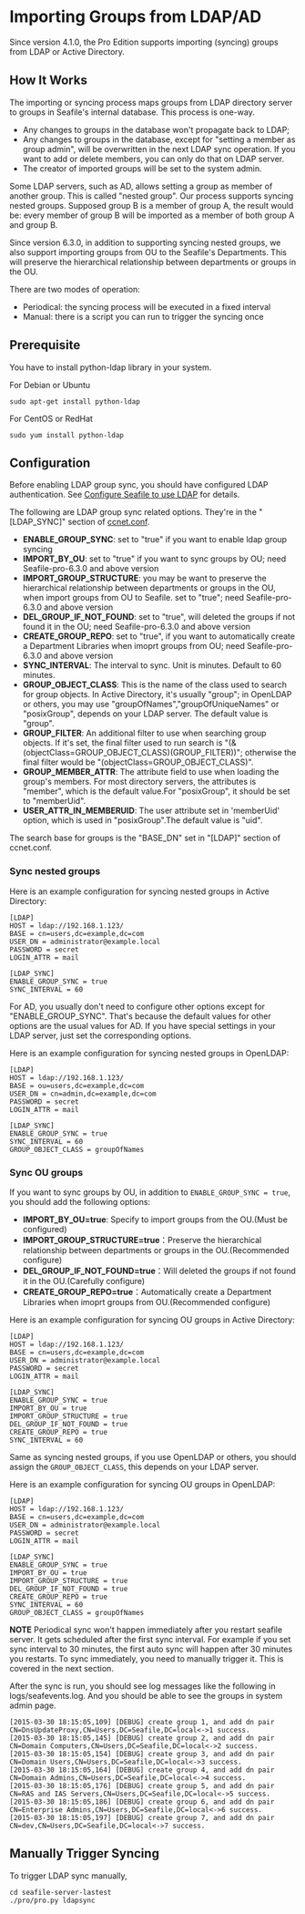 # Importing Groups from LDAP/AD

Since version 4.1.0, the Pro Edition supports importing (syncing) groups from LDAP or Active Directory.

## How It Works

The importing or syncing process maps groups from LDAP directory server to groups in Seafile's internal database. This process is one-way.

* Any changes to groups in the database won't propagate back to LDAP;
* Any changes to groups in the database, except for "setting a member as group admin", will be overwritten in the next LDAP sync operation. If you want to add or delete members, you can only do that on LDAP server.
* The creator of imported groups will be set to the system admin.

Some LDAP servers, such as AD, allows setting a group as member of another group. This is called "nested group". Our process supports syncing nested groups. Supposed group B is a member of group A, the result would be: every member of group B will be imported as a member of both group A and group B.

Since version 6.3.0, in addition to supporting syncing nested groups, we also support importing groups from OU to the Seafile's Departments. This will preserve the hierarchical relationship between departments or groups in the OU. 

There are two modes of operation:

* Periodical: the syncing process will be executed in a fixed interval
* Manual: there is a script you can run to trigger the syncing once

## Prerequisite

You have to install python-ldap library in your system.

For Debian or Ubuntu

```
sudo apt-get install python-ldap
```

For CentOS or RedHat

```
sudo yum install python-ldap
```

## Configuration

Before enabling LDAP group sync, you should have configured LDAP authentication. See [Configure Seafile to use LDAP](using_ldap.md) for details.

The following are LDAP group sync related options. They're in the "[LDAP_SYNC]" section of [ccnet.conf](../config/ccnet-conf.md).

* **ENABLE_GROUP_SYNC**: set to "true" if you want to enable ldap group syncing
* **IMPORT_BY_OU**: set to "true" if you want to sync groups by OU; need Seafile-pro-6.3.0 and above version
* **IMPORT_GROUP_STRUCTURE**: you may be want to preserve the hierarchical relationship between departments or groups in the OU, when import groups from OU to Seafile. set to "true"; need Seafile-pro-6.3.0 and above version
* **DEL_GROUP_IF_NOT_FOUND**: set to "true", will deleted the groups if not found it in the OU; need Seafile-pro-6.3.0 and above version
* **CREATE_GROUP_REPO**: set to "true", if you want to automatically create a Department Libraries when imoprt groups from OU; need Seafile-pro-6.3.0 and above version
* **SYNC_INTERVAL**: The interval to sync. Unit is minutes. Default to 60 minutes.
* **GROUP_OBJECT_CLASS**: This is the name of the class used to search for group objects. In Active Directory, it's usually "group"; in OpenLDAP or others, you may use "groupOfNames","groupOfUniqueNames" or "posixGroup", depends on your LDAP server. The default value is "group".
* **GROUP_FILTER**: An additional filter to use when searching group objects. If it's set, the final filter used to run search is "(&(objectClass=GROUP_OBJECT_CLASS)(GROUP_FILTER))"; otherwise the final filter would be "(objectClass=GROUP_OBJECT_CLASS)".
* **GROUP_MEMBER_ATTR**: The attribute field to use when loading the group's members. For most directory servers, the attributes is "member", which is the default value.For "posixGroup", it should be set to "memberUid".
* **USER_ATTR_IN_MEMBERUID**: The user attribute set in 'memberUid' option, which is used in "posixGroup".The default value is "uid".

The search base for groups is the "BASE_DN" set in "[LDAP]" section of ccnet.conf. 

### Sync nested groups

Here is an example configuration for syncing nested groups in Active Directory:

```
[LDAP]
HOST = ldap://192.168.1.123/
BASE = cn=users,dc=example,dc=com
USER_DN = administrator@example.local
PASSWORD = secret
LOGIN_ATTR = mail

[LDAP_SYNC]
ENABLE_GROUP_SYNC = true
SYNC_INTERVAL = 60
```

For AD, you usually don't need to configure other options except for "ENABLE_GROUP_SYNC". That's because the default values for other options are the usual values for AD. If you have special settings in your LDAP server, just set the corresponding options.

Here is an example configuration for syncing nested groups in OpenLDAP:

```
[LDAP]
HOST = ldap://192.168.1.123/
BASE = ou=users,dc=example,dc=com
USER_DN = cn=admin,dc=example,dc=com
PASSWORD = secret
LOGIN_ATTR = mail

[LDAP_SYNC]
ENABLE_GROUP_SYNC = true
SYNC_INTERVAL = 60
GROUP_OBJECT_CLASS = groupOfNames
```

### Sync OU groups

If you want to sync groups by OU, in addition to `ENABLE_GROUP_SYNC = true`, you should add the following options:

* **IMPORT_BY_OU=true**: Specify to import groups from the OU.(Must be configured)
* **IMPORT_GROUP_STRUCTURE=true**：Preserve the hierarchical relationship between departments or groups in the OU.(Recommended configure)
* **DEL_GROUP_IF_NOT_FOUND=true**：Will deleted the groups if not found it in the OU.(Carefully configure)
* **CREATE_GROUP_REPO=true**：Automatically create a Department Libraries when imoprt groups from OU.(Recommended configure)

Here is an example configuration for syncing OU groups in Active Directory:

```
[LDAP]
HOST = ldap://192.168.1.123/
BASE = cn=users,dc=example,dc=com
USER_DN = administrator@example.local
PASSWORD = secret
LOGIN_ATTR = mail

[LDAP_SYNC]
ENABLE_GROUP_SYNC = true
IMPORT_BY_OU = true
IMPORT_GROUP_STRUCTURE = true
DEL_GROUP_IF_NOT_FOUND = true
CREATE_GROUP_REPO = true
SYNC_INTERVAL = 60
```

Same as syncing nested groups, if you use OpenLDAP or others, you should assign the `GROUP_OBJECT_CLASS`, this depends on your LDAP server.

Here is an example configuration for syncing OU groups in OpenLDAP:

```
[LDAP]
HOST = ldap://192.168.1.123/
BASE = cn=users,dc=example,dc=com
USER_DN = administrator@example.local
PASSWORD = secret
LOGIN_ATTR = mail

[LDAP_SYNC]
ENABLE_GROUP_SYNC = true
IMPORT_BY_OU = true
IMPORT_GROUP_STRUCTURE = true
DEL_GROUP_IF_NOT_FOUND = true
CREATE_GROUP_REPO = true
SYNC_INTERVAL = 60
GROUP_OBJECT_CLASS = groupOfNames
```

**NOTE** Periodical sync won't happen immediately after you restart seafile server. It gets scheduled after the first sync interval. For example if you set sync interval to 30 minutes, the first auto sync will happen after 30 minutes you restarts. To sync immediately, you need to manually trigger it. This is covered in the next section.

After the sync is run, you should see log messages like the following in logs/seafevents.log. And you should be able to see the groups in system admin page.

```
[2015-03-30 18:15:05,109] [DEBUG] create group 1, and add dn pair CN=DnsUpdateProxy,CN=Users,DC=Seafile,DC=local<->1 success.
[2015-03-30 18:15:05,145] [DEBUG] create group 2, and add dn pair CN=Domain Computers,CN=Users,DC=Seafile,DC=local<->2 success.
[2015-03-30 18:15:05,154] [DEBUG] create group 3, and add dn pair CN=Domain Users,CN=Users,DC=Seafile,DC=local<->3 success.
[2015-03-30 18:15:05,164] [DEBUG] create group 4, and add dn pair CN=Domain Admins,CN=Users,DC=Seafile,DC=local<->4 success.
[2015-03-30 18:15:05,176] [DEBUG] create group 5, and add dn pair CN=RAS and IAS Servers,CN=Users,DC=Seafile,DC=local<->5 success.
[2015-03-30 18:15:05,186] [DEBUG] create group 6, and add dn pair CN=Enterprise Admins,CN=Users,DC=Seafile,DC=local<->6 success.
[2015-03-30 18:15:05,197] [DEBUG] create group 7, and add dn pair CN=dev,CN=Users,DC=Seafile,DC=local<->7 success.
```

## Manually Trigger Syncing

To trigger LDAP sync manually,

```
cd seafile-server-lastest
./pro/pro.py ldapsync
```
